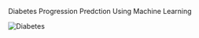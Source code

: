 Diabetes Progression Predction Using Machine Learning

![Diabetes](https://github.com/user-attachments/assets/f560802f-29ac-4ead-9a43-fa480a6d236b)
